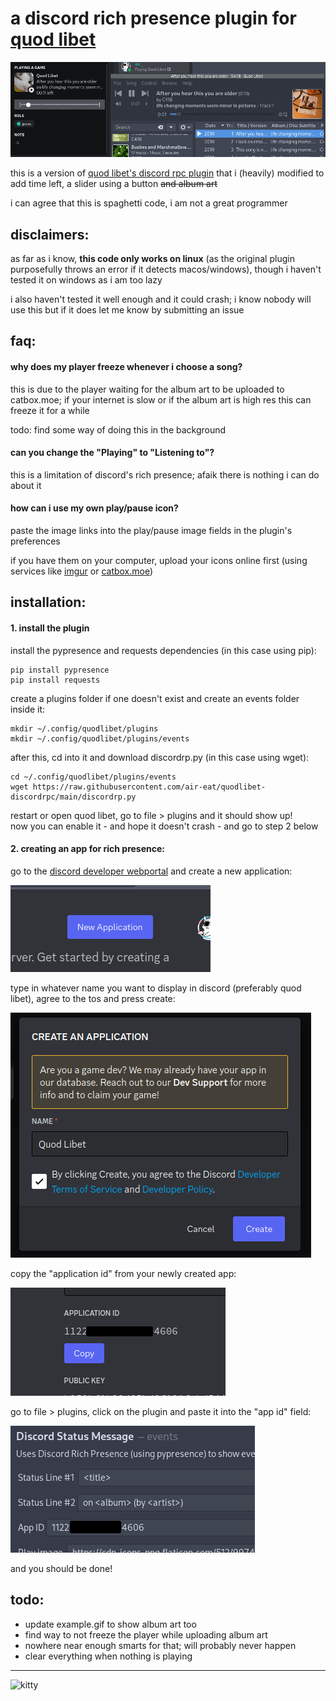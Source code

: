 # a discord rich presence plugin for [quod libet](https://github.com/quodlibet/quodlibet)
![example](docs/example.gif)

this is a version of [quod libet's discord rpc plugin](https://github.com/quodlibet/quodlibet/blob/main/quodlibet/ext/events/discord_status.py) that i (heavily) modified to add time left, a slider using a button ~~and album art~~

i can agree that this is spaghetti code, i am not a great programmer


## disclaimers:
as far as i know, **this code only works on linux** (as the original plugin purposefully throws an error if it detects macos/windows), though i haven't tested it on windows as i am too lazy

i also haven't tested it well enough and it could crash; i know nobody will use this but if it does let me know by submitting an issue

## faq:
#### why does my player freeze whenever i choose a song?
this is due to the player waiting for the album art to be uploaded to catbox.moe; if your internet is slow or if the album art is high res this can freeze it for a while

todo: find some way of doing this in the background
#### can you change the "Playing" to "Listening to"?
this is a limitation of discord's rich presence; afaik there is nothing i can do about it
#### how can i use my own play/pause icon?
paste the image links into the play/pause image fields in the plugin's preferences

if you have them on your computer, upload your icons online first (using services like [imgur](https://imgur.com/upload) or [catbox.moe](https://catbox.moe/))

## installation:
#### 1. install the plugin
install the pypresence and requests dependencies (in this case using pip):
```shell
pip install pypresence
pip install requests
```

create a plugins folder if one doesn't exist and create an events folder inside it:
```shell
mkdir ~/.config/quodlibet/plugins
mkdir ~/.config/quodlibet/plugins/events
```

after this, cd into it and download discordrp.py (in this case using wget):
```shell
cd ~/.config/quodlibet/plugins/events
wget https://raw.githubusercontent.com/air-eat/quodlibet-discordrpc/main/discordrp.py
```

restart or open quod libet, go to file > plugins and it should show up!  
now you can enable it - and hope it doesn't crash - and go to step 2 below
#### 2. creating an app for rich presence:
go to the [discord developer webportal](https://discord.com/developers/applications) and create a new application:

![press this button!](docs/appcreation1.png)

type in whatever name you want to display in discord (preferably quod libet), agree to the tos and press create:

![like this](docs/appcreation2.png)

copy the "application id" from your newly created app:

![this one!!!](docs/appcreation3.png)

go to file > plugins, click on the plugin and paste it into the "app id" field:

![who will actually see these tooltips](docs/appcreation4.png)

and you should be done!

## todo:
- update example.gif to show album art too
- find way to not freeze the player while uploading album art
 - nowhere near enough smarts for that; will probably never happen
- clear everything when nothing is playing

---
![kitty](http://placekitten.com/999/200)

